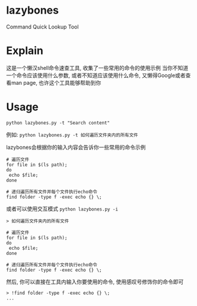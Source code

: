 # lazybones
Command Quick Lookup Tool

# Explain
这是一个懒汉shell命令速查工具, 收集了一些常用的命令的使用示例
当你不知道一个命令应该使用什么参数, 或者不知道应该使用什么命令, 又懒得Google或者查看man page, 
也许这个工具能够帮助到你

# Usage
`python lazybones.py -t "Search content"`

例如:
`python lazybones.py -t 如何遍历文件夹内的所有文件`

lazybones会根据你的输入内容会告诉你一些常用的命令示例
```shell
# 遍历文件
for file in $(ls path);
do
 echo $file;
done

# 递归遍历所有文件并每个文件执行echo命令
find folder -type f -exec echo {} \;
```

或者可以使用交互模式
`python lazybones.py -i`
```shell
> 如何遍历文件夹内的所有文件

# 遍历文件
for file in $(ls path);
do
 echo $file;
done

# 递归遍历所有文件并每个文件执行echo命令
find folder -type f -exec echo {} \;
```
然后, 你可以直接在工具内输入你要使用的命令, 使用感叹号修饰你的命令即可
```shell
> !find folder -type f -exec echo {} \;
...
```
